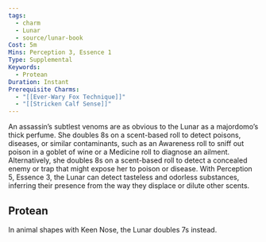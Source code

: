 ```yaml
---
tags:
  - charm
  - Lunar
  - source/lunar-book
Cost: 5m
Mins: Perception 3, Essence 1
Type: Supplemental
Keywords:
  - Protean
Duration: Instant
Prerequisite Charms:
  - "[[Ever-Wary Fox Technique]]"
  - "[[Stricken Calf Sense]]"
---
```

An assassin’s subtlest venoms are as obvious to the Lunar as a majordomo’s thick perfume. She doubles 8s on a scent-based roll to detect poisons, diseases, or similar contaminants, such as an Awareness roll to sniff out poison in a goblet of wine or a Medicine roll to diagnose an ailment. Alternatively, she doubles 8s on a scent-based roll to detect a concealed enemy or trap that might expose her to poison or disease. With Perception 5, Essence 3, the Lunar can detect tasteless and odorless substances, inferring their presence from the way they displace or dilute other scents. 
## Protean 

In animal shapes with Keen Nose, the Lunar doubles 7s instead.